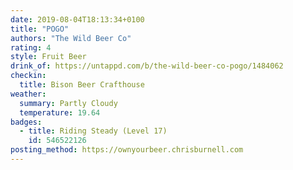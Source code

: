 ```yaml
---
date: 2019-08-04T18:13:34+0100
title: "POGO"
authors: "The Wild Beer Co"
rating: 4
style: Fruit Beer
drink_of: https://untappd.com/b/the-wild-beer-co-pogo/1484062
checkin:
  title: Bison Beer Crafthouse
weather:
  summary: Partly Cloudy
  temperature: 19.64
badges:
  - title: Riding Steady (Level 17)
    id: 546522126
posting_method: https://ownyourbeer.chrisburnell.com
---
```

